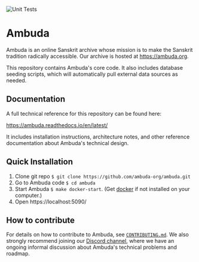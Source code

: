 ![Unit Tests](https://github.com/ambuda-org/ambuda/actions/workflows/basic-tests.yml/badge.svg)

Ambuda
======

Ambuda is an online Sanskrit archive whose mission is to make the Sanskrit
tradition radically accessible. Our archive is hosted at https://ambuda.org.

This repository contains Ambuda's core code. It also includes database seeding
scripts, which will automatically pull external data sources as needed.


Documentation
-------------

A full technical reference for this repository can be found here:

https://ambuda.readthedocs.io/en/latest/

It includes installation instructions, architecture notes, and other reference
documentation about Ambuda's technical design.

Quick Installation
------------------

1. Clone git repo `$ git clone https://github.com/ambuda-org/ambuda.git`
2. Go to Ambuda code `$ cd ambuda`
3. Start Ambuda `$ make docker-start`. (Get [docker](https://docs.docker.com/get-docker/) if not installed on your computer.)
4. Open https://localhost:5090/

How to contribute
-----------------

For details on how to contribute to Ambuda, see [`CONTRIBUTING.md`][CONTRIBUTING.md]. We also
strongly recommend joining our [Discord channel][discord], where we have an
ongoing informal discussion about Ambuda's technical problems and roadmap.

[discord]: https://discord.gg/7rGdTyWY7Z
[CONTRIBUTING.md]: /CONTRIBUTING.md
